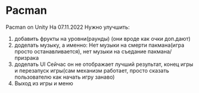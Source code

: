 # Pacman
 Pacman on Unity
На 07.11.2022
Нужно улучшить:
1) добавить фрукты на уровни(раунды) (они вроде как очки доп.дают)
2) доделать музыку, а именно: Нет музыки на смерти пакмана(игра просто останавливается), нет музыки на съедание пакмана/призрака
3) доделать UI Сейчас он не отображает лучший результат, конец игры и перезапуск игры(сам механизм работает, просто сказать пользователю как начать игру занаво)
4) Выход из игры и меню
